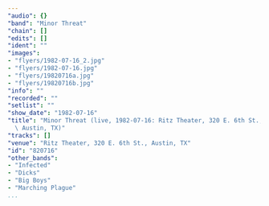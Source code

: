 ```yaml
---
"audio": {}
"band": "Minor Threat"
"chain": []
"edits": []
"ident": ""
"images":
- "flyers/1982-07-16_2.jpg"
- "flyers/1982-07-16.jpg"
- "flyers/19820716a.jpg"
- "flyers/19820716b.jpg"
"info": ""
"recorded": ""
"setlist": ""
"show_date": "1982-07-16"
"title": "Minor Threat (live, 1982-07-16: Ritz Theater, 320 E. 6th St.,\
  \ Austin, TX)"
"tracks": []
"venue": "Ritz Theater, 320 E. 6th St., Austin, TX"
"id": "820716"
"other_bands":
- "Infected"
- "Dicks"
- "Big Boys"
- "Marching Plague"
...
```

